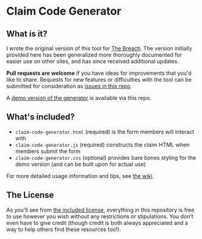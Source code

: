 # Claim Code Generator

## What is it?

I wrote the original version of this tool for [The Breach](https://breached.jcink.net/index.php?showtopic=7&view=findpost&p=30). The version initially provided here has been generalized more thoroughly documented for easier use on other sites, and has since received additional updates.

**Pull requests are welcome** if you have ideas for improvements that you'd like to share. Requests for new features or difficulties with the tool can be submitted for consideration as [issues in this repo](https://github.com/rp-magrathea/claim-code-generator/issues).

A [demo version of the generator](https://rp-magrathea.github.io/claim-code-generator/claim-code-generator.html) is available via this repo.

## What's included?

- `claim-code-generator.html` (required) is the form members will interact with
- `claim-code-generator.js` (required) constructs the claim HTML when members submit the form
- `claim-code-generator.css` (optional) provides bare bones styling for the demo version (and can be built upon for actual use)

For more detailed usage information and tips, see [the wiki](https://github.com/littlelark/magrathea/wiki/Claim-Code-Generator%3A-Getting-Started).

## The License

As you'll see from [the included license](LICENSE), everything in this repository is free to use however you wish without any restrictions or stipulations. You don’t even have to give credit (though credit is both always appreciated and a way to help others find these resources too!).
